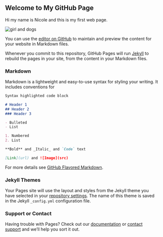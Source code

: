 ## Welcome to My GitHub Page

Hi my name is Nicole and this is my first web page.

<img src="https://images.unsplash.com/photo-1601758176559-76c75ead317a?ixid=MXwxMjA3fDF8MHxlZGl0b3JpYWwtZmVlZHw5fHx8ZW58MHx8fA%3D%3D&ixlib=rb-1.2.1&auto=format&fit=crop&w=600&q=60" alt="girl and dogs">

You can use the [editor on GitHub](https://github.com/NicoleMcS/Jekyll-demo/edit/main/README.md) to maintain and preview the content for your website in Markdown files.

Whenever you commit to this repository, GitHub Pages will run [Jekyll](https://jekyllrb.com/) to rebuild the pages in your site, from the content in your Markdown files.

### Markdown

Markdown is a lightweight and easy-to-use syntax for styling your writing. It includes conventions for

```markdown
Syntax highlighted code block

# Header 1
## Header 2
### Header 3

- Bulleted
- List

1. Numbered
2. List

**Bold** and _Italic_ and `Code` text

[Link](url) and ![Image](src)
```

For more details see [GitHub Flavored Markdown](https://guides.github.com/features/mastering-markdown/).

### Jekyll Themes

Your Pages site will use the layout and styles from the Jekyll theme you have selected in your [repository settings](https://github.com/NicoleMcS/Jekyll-demo/settings). The name of this theme is saved in the Jekyll `_config.yml` configuration file.

### Support or Contact

Having trouble with Pages? Check out our [documentation](https://docs.github.com/categories/github-pages-basics/) or [contact support](https://github.com/contact) and we’ll help you sort it out.
